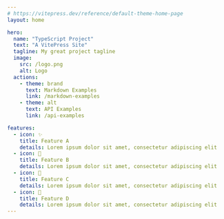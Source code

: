 ```yaml
---
# https://vitepress.dev/reference/default-theme-home-page
layout: home

hero:
  name: "TypeScript Project"
  text: "A VitePress Site"
  tagline: My great project tagline
  image:
    src: /logo.png
    alt: Logo
  actions:
    - theme: brand
      text: Markdown Examples
      link: /markdown-examples
    - theme: alt
      text: API Examples
      link: /api-examples

features:
  - icon: ✨
    title: Feature A
    details: Lorem ipsum dolor sit amet, consectetur adipiscing elit
  - icon: 💽
    title: Feature B
    details: Lorem ipsum dolor sit amet, consectetur adipiscing elit
  - icon: 🔋
    title: Feature C
    details: Lorem ipsum dolor sit amet, consectetur adipiscing elit
  - icon: 🧘
    title: Feature D
    details: Lorem ipsum dolor sit amet, consectetur adipiscing elit
---
```


